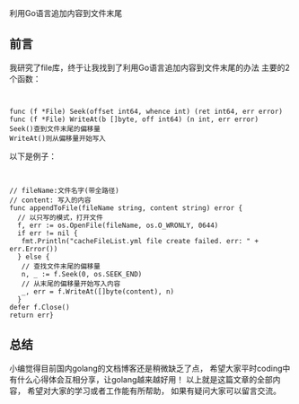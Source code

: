 利用Go语言追加内容到文件末尾  
## 前言
我研究了file库，终于让我找到了利用Go语言追加内容到文件末尾的办法
主要的2个函数：
```text


func (f *File) Seek(offset int64, whence int) (ret int64, err error)
func (f *File) WriteAt(b []byte, off int64) (n int, err error)
Seek()查到文件末尾的偏移量
WriteAt()则从偏移量开始写入
```
以下是例子：
```text


// fileName:文件名字(带全路径)
// content: 写入的内容
func appendToFile(fileName string, content string) error {
  // 以只写的模式，打开文件
  f, err := os.OpenFile(fileName, os.O_WRONLY, 0644)
  if err != nil {
   fmt.Println("cacheFileList.yml file create failed. err: " + err.Error())
  } else {
   // 查找文件末尾的偏移量
   n, _ := f.Seek(0, os.SEEK_END)
   // 从末尾的偏移量开始写入内容
   _, err = f.WriteAt([]byte(content), n)
  }  
defer f.Close()  
return err}
```

## 总结
小编觉得目前国内golang的文档博客还是稍微缺乏了点，
希望大家平时coding中有什么心得体会互相分享，让golang越来越好用！
以上就是这篇文章的全部内容，
希望对大家的学习或者工作能有所帮助，
如果有疑问大家可以留言交流。